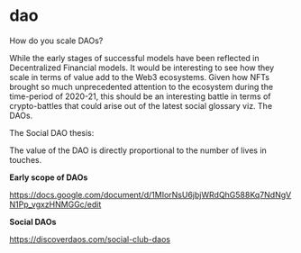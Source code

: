 # dao

How do you scale DAOs?

While the early stages of successful models have been reflected in Decentralized Financial models. It would be interesting to see how they scale in terms of value add to the Web3 ecosystems. Given how NFTs brought so much unprecedented attention to the ecosystem during the time-period of 2020-21, this should be an interesting battle in terms of crypto-battles that could arise out of the latest social glossary viz. The DAOs.

The Social DAO thesis:

The value of the DAO is directly proportional to the number of lives in touches.

**Early scope of DAOs**

https://docs.google.com/document/d/1MIorNsU6jbjWRdQhG588Kq7NdNgVN1Pp_vgxzHNMGGc/edit

**Social DAOs**

https://discoverdaos.com/social-club-daos
